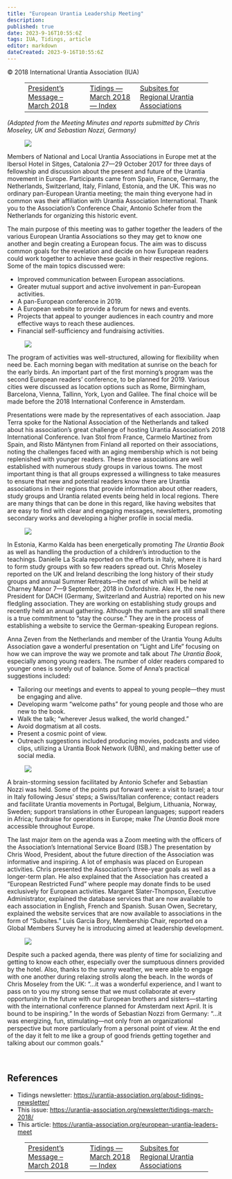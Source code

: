 ```yaml
---
title: "European Urantia Leadership Meeting"
description: 
published: true
date: 2023-9-16T10:55:6Z
tags: IUA, Tidings, article
editor: markdown
dateCreated: 2023-9-16T10:55:6Z
---
```


<p class="v-card v-sheet theme--light gray lighten-3 px-2">© 2018 International Urantia Association (IUA)</p>
<figure class="table chapter-navigator">
  <table>
    <tbody>
      <tr>
        <td>
        <a href="/en/article/Chris_Wood/presidents_message_march_2018">
          <span class="mdi mdi-arrow-left-drop-circle"></span><span class="pl-2">President’s Message – March 2018</span>
        </a>
        </td>
        <td>
        <a href="/en/index/articles_iua_tidings#tidings-march-2018">
          <span class="mdi mdi-book-open-variant"></span><span class="pl-2">Tidings — March 2018 — Index</span>
        </a>
        </td>
        <td>
        <a href="/en/article/Kathleen_Swadling/subsites_regional_urantia_associations">
          <span class="pr-2">Subsites for Regional Urantia Associations</span><span class="mdi mdi-arrow-right-drop-circle"></span>
        </a>
        </td>
      </tr>
    </tbody>
  </table>
</figure>


_(Adapted from the Meeting Minutes and reports submitted by Chris Moseley, UK and Sebastian Nozzi, Germany)_

<figure id="Figure_1" class="image urantiapedia image-style-align-left">
<img src="/image/article/IUA_Tidings/European-Leaders-Meeting-Image-300x236.jpg">
</figure>

Members of National and Local Urantia Associations in Europe met at the Ibersol Hotel in Sitges, Catalonia 27—29 October 2017 for three days of fellowship and discussion about the present and future of the Urantia movement in Europe. Participants came from Spain, France, Germany, the Netherlands, Switzerland, Italy, Finland, Estonia, and the UK. This was no ordinary pan-European Urantia meeting; the main thing everyone had in common was their affiliation with Urantia Association International. Thank you to the Association’s Conference Chair, Antonio Schefer from the Netherlands for organizing this historic event.

The main purpose of this meeting was to gather together the leaders of the various European Urantia Associations so they may get to know one another and begin creating a European focus. The aim was to discuss common goals for the revelation and decide on how European readers could work together to achieve these goals in their respective regions. Some of the main topics discussed were:

- Improved communication between European associations.
- Greater mutual support and active involvement in pan-European activities.
- A pan-European conference in 2019.
- A European website to provide a forum for news and events.
- Projects that appeal to younger audiences in each country and more effective ways to reach these audiences.
- Financial self-sufficiency and fundraising activities.

<figure id="Figure_2" class="image urantiapedia image-style-align-right">
<img src="/image/article/IUA_Tidings/Sitges3-300x225.jpg">
</figure>

The program of activities was well-structured, allowing for flexibility when need be. Each morning began with meditation at sunrise on the beach for the early birds. An important part of the first morning’s program was the second European readers’ conference, to be planned for 2019. Various cities were discussed as location options such as Rome, Birmingham, Barcelona, Vienna, Tallinn, York, Lyon and Galilee. The final choice will be made before the 2018 International Conference in Amsterdam.

Presentations were made by the representatives of each association. Jaap Terra spoke for the National Association of the Netherlands and talked about his association’s great challenge of hosting Urantia Association’s 2018 International Conference. Ivan Stol from France, Carmelo Martínez from Spain, and Risto Mäntynen from Finland all reported on their associations, noting the challenges faced with an aging membership which is not being replenished with younger readers. These three associations are well established with numerous study groups in various towns. The most important thing is that all groups expressed a willingness to take measures to ensure that new and potential readers know there are Urantia associations in their regions that provide information about other readers, study groups and Urantia related events being held in local regions. There are many things that can be done in this regard, like having websites that are easy to find with clear and engaging messages, newsletters, promoting secondary works and developing a higher profile in social media.

<figure id="Figure_3" class="image urantiapedia image-style-align-left">
<img src="/image/article/IUA_Tidings/Sitges5-300x225.jpg">
</figure>

In Estonia, Karmo Kalda has been energetically promoting _The Urantia Book_ as well as handling the production of a children’s introduction to the teachings. Danielle La Scala reported on the efforts in Italy, where it is hard to form study groups with so few readers spread out. Chris Moseley reported on the UK and Ireland describing the long history of their study groups and annual Summer Retreats—the next of which will be held at Charney Manor 7—9 September, 2018 in Oxfordshire. Alex H, the new President for DACH (Germany, Switzerland and Austria) reported on his new fledgling association. They are working on establishing study groups and recently held an annual gathering. Although the numbers are still small there is a true commitment to “stay the course.” They are in the process of establishing a website to service the German-speaking European regions.

Anna Zeven from the Netherlands and member of the Urantia Young Adults Association gave a wonderful presentation on “Light and Life” focusing on how we can improve the way we promote and talk about _The Urantia Book_, especially among young readers. The number of older readers compared to younger ones is sorely out of balance. Some of Anna’s practical suggestions included:

- Tailoring our meetings and events to appeal to young people—they must be engaging and alive.
- Developing warm “welcome paths” for young people and those who are new to the book.
- Walk the talk; “wherever Jesus walked, the world changed.”
- Avoid dogmatism at all costs.
- Present a cosmic point of view.
- Outreach suggestions included producing movies, podcasts and video clips, utilizing a Urantia Book Network (UBN), and making better use of social media.

<figure id="Figure_4" class="image urantiapedia image-style-align-right">
<img src="/image/article/IUA_Tidings/Sitges1-300x225.jpg">
</figure>

A brain-storming session facilitated by Antonio Schefer and Sebastian Nozzi was held. Some of the points put forward were: a visit to Israel; a tour in Italy following Jesus’ steps; a Swiss/Italian conference; contact readers and facilitate Urantia movements in Portugal, Belgium, Lithuania, Norway, Sweden; support translations in other European languages; support readers in Africa; fundraise for operations in Europe; make _The Urantia Book_ more accessible throughout Europe.

The last major item on the agenda was a Zoom meeting with the officers of the Association’s International Service Board (ISB.) The presentation by Chris Wood, President, about the future direction of the Association was informative and inspiring. A lot of emphasis was placed on European activities. Chris presented the Association’s three-year goals as well as a longer-term plan. He also explained that the Association has created a “European Restricted Fund” where people may donate finds to be used exclusively for European activities. Margaret Slater-Thompson, Executive Administrator, explained the database services that are now available to each association in English, French and Spanish. Susan Owen, Secretary, explained the website services that are now available to associations in the form of “Subsites.” Luis Garcia Bory, Membership Chair, reported on a Global Members Survey he is introducing aimed at leadership development.

<figure id="Figure_5" class="image urantiapedia image-style-align-left">
<img src="/image/article/IUA_Tidings/Sitges-Group-300x200.jpg">
</figure>

Despite such a packed agenda, there was plenty of time for socializing and getting to know each other, especially over the sumptuous dinners provided by the hotel. Also, thanks to the sunny weather, we were able to engage with one another during relaxing strolls along the beach. In the words of Chris Moseley from the UK: “…it was a wonderful experience, and I want to pass on to you my strong sense that we must collaborate at every opportunity in the future with our European brothers and sisters—starting with the international conference planned for Amsterdam next April. It is bound to be inspiring.” In the words of Sebastian Nozzi from Germany: “…it was energizing, fun, stimulating—not only from an organizational perspective but more particularly from a personal point of view. At the end of the day it felt to me like a group of good friends getting together and talking about our common goals.”

<br style="clear:both;"/>

## References

- Tidings newsletter: https://urantia-association.org/about-tidings-newsletter/
- This issue: https://urantia-association.org/newsletter/tidings-march-2018/
- This article: https://urantia-association.org/european-urantia-leaders-meet

<figure class="table chapter-navigator">
  <table>
    <tbody>
      <tr>
        <td>
        <a href="/en/article/Chris_Wood/presidents_message_march_2018">
          <span class="mdi mdi-arrow-left-drop-circle"></span><span class="pl-2">President’s Message – March 2018</span>
        </a>
        </td>
        <td>
        <a href="/en/index/articles_iua_tidings#tidings-march-2018">
          <span class="mdi mdi-book-open-variant"></span><span class="pl-2">Tidings — March 2018 — Index</span>
        </a>
        </td>
        <td>
        <a href="/en/article/Kathleen_Swadling/subsites_regional_urantia_associations">
          <span class="pr-2">Subsites for Regional Urantia Associations</span><span class="mdi mdi-arrow-right-drop-circle"></span>
        </a>
        </td>
      </tr>
    </tbody>
  </table>
</figure>

